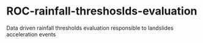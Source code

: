 # ROC-rainfall-threshoslds-evaluation
Data driven rainfall thresholds evaluation responsible to landslides acceleration events
